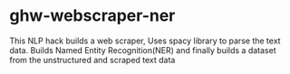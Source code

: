 # ghw-webscraper-ner
This NLP hack builds a web scraper, 
Uses spacy library to parse the text data.
Builds Named Entity Recognition(NER) 
and finally builds a dataset from the unstructured and scraped text data
